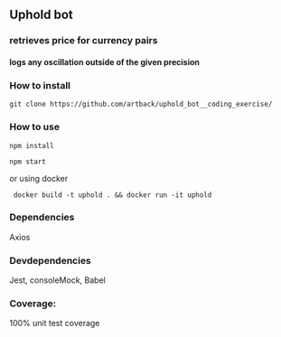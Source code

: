 ## Uphold bot 
### retrieves price for currency pairs 
#### logs any oscillation outside of the given precision


### How to install
``git clone https://github.com/artback/uphold_bot__coding_exercise/``

### How to use

```npm install```

```npm start```
 
or using docker 

``` docker build -t uphold . && docker run -it uphold```

### Dependencies
 Axios

### Devdependencies
Jest, consoleMock, Babel 

### Coverage:
100% unit test coverage
